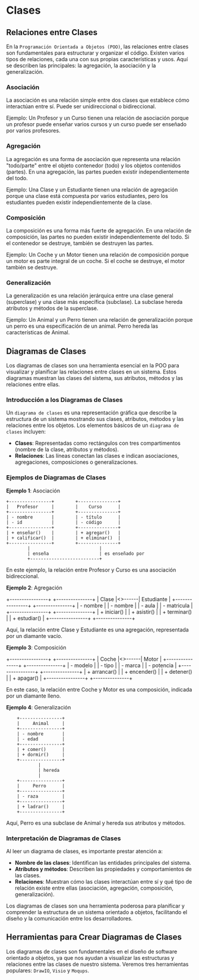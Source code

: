 # Clases

## Relaciones entre Clases
En la `Programación Orientada a Objetos (POO)`, las relaciones entre clases son fundamentales para estructurar y organizar el código. Existen varios tipos de relaciones, cada una con sus propias características y usos. Aquí se describen las principales: la agregación, la asociación y la generalización.

### Asociación
La asociación es una relación simple entre dos clases que establece cómo interactúan entre sí. Puede ser unidireccional o bidireccional.

Ejemplo: Un Profesor y un Curso tienen una relación de asociación porque un profesor puede enseñar varios cursos y un curso puede ser enseñado por varios profesores.

### Agregación
La agregación es una forma de asociación que representa una relación "todo/parte" entre el objeto contenedor (todo) y los objetos contenidos (partes). En una agregación, las partes pueden existir independientemente del todo.

Ejemplo: Una Clase y un Estudiante tienen una relación de agregación porque una clase está compuesta por varios estudiantes, pero los estudiantes pueden existir independientemente de la clase.

### Composición
La composición es una forma más fuerte de agregación. En una relación de composición, las partes no pueden existir independientemente del todo. Si el contenedor se destruye, también se destruyen las partes.

Ejemplo: Un Coche y un Motor tienen una relación de composición porque un motor es parte integral de un coche. Si el coche se destruye, el motor también se destruye.

### Generalización
La generalización es una relación jerárquica entre una clase general (superclase) y una clase más específica (subclase). La subclase hereda atributos y métodos de la superclase.

Ejemplo: Un Animal y un Perro tienen una relación de generalización porque un perro es una especificación de un animal. Perro hereda las características de Animal.

## Diagramas de Clases
Los diagramas de clases son una herramienta esencial en la POO para visualizar y planificar las relaciones entre clases en un sistema. Estos diagramas muestran las clases del sistema, sus atributos, métodos y las relaciones entre ellas.

### Introducción a los Diagramas de Clases
Un `diagrama de clases` es una representación gráfica que describe la estructura de un sistema mostrando sus clases, atributos, métodos y las relaciones entre los objetos. Los elementos básicos de un `diagrama de clases` incluyen:
- **Clases**: Representadas como rectángulos con tres compartimentos (nombre de la clase, atributos y métodos).
- **Relaciones**: Las líneas conectan las clases e indican asociaciones, agregaciones, composiciones o generalizaciones.

### Ejemplos de Diagramas de Clases

**Ejemplo 1**: Asociación

```
+----------------+        +---------------+
|   Profesor     |        |    Curso      |
+----------------+        +---------------+
| - nombre       |        | - título      |
| - id           |        | - código      |
+----------------+        +---------------+
| + enseñar()    |        | + agregar()   |
| + calificar()  |        | + eliminar()  |
+----------------+        +---------------+
        |                          |
        | enseña                   | es enseñado por
        +--------------------------+
```
En este ejemplo, la relación entre Profesor y Curso es una asociación bidireccional.

**Ejemplo 2**: Agregación

+----------------+        +---------------+
|     Clase      |<>------|  Estudiante   |
+----------------+        +---------------+
| - nombre       |        | - nombre      |
| - aula         |        | - matricula   |
+----------------+        +---------------+
| + iniciar()    |        | + asistir()   |
| + terminar()   |        | + estudiar()  |
+----------------+        +---------------+

Aquí, la relación entre Clase y Estudiante es una agregación, representada por un diamante vacío.

**Ejemplo 3**: Composición

+----------------+        +---------------+
|     Coche      |<>------|    Motor      |
+----------------+        +---------------+
| - modelo       |        | - tipo        |
| - marca        |        | - potencia    |
+----------------+        +---------------+
| + arrancar()   |        | + encender()  |
| + detener()    |        | + apagar()    |
+----------------+        +---------------+

En este caso, la relación entre Coche y Motor es una composición, indicada por un diamante lleno.

**Ejemplo 4**: Generalización

        +----------------+
        |     Animal     |
        +----------------+
        | - nombre       |
        | - edad         |
        +----------------+
        | + comer()      |
        | + dormir()     |
        +----------------+
                |
                | hereda
                |
        +----------------+
        |     Perro      |
        +----------------+
        | - raza         |
        +----------------+
        | + ladrar()     |
        +----------------+

Aquí, Perro es una subclase de Animal y hereda sus atributos y métodos.

### Interpretación de Diagramas de Clases
Al leer un diagrama de clases, es importante prestar atención a:
- **Nombre de las clases**: Identifican las entidades principales del sistema.
- **Atributos y métodos**: Describen las propiedades y comportamientos de las clases.
- **Relaciones**: Muestran cómo las clases interactúan entre sí y qué tipo de relación existe entre ellas (asociación, agregación, composición, generalización).

Los diagramas de clases son una herramienta poderosa para planificar y comprender la estructura de un sistema orientado a objetos, facilitando el diseño y la comunicación entre los desarrolladores.

## Herramientas para Crear Diagramas de Clases
Los diagramas de clases son fundamentales en el diseño de software orientado a objetos, ya que nos ayudan a visualizar las estructuras y relaciones entre las clases de nuestro sistema. Veremos tres herramientas populares: `DrawIO`, `Visio` y `Moqups`. 